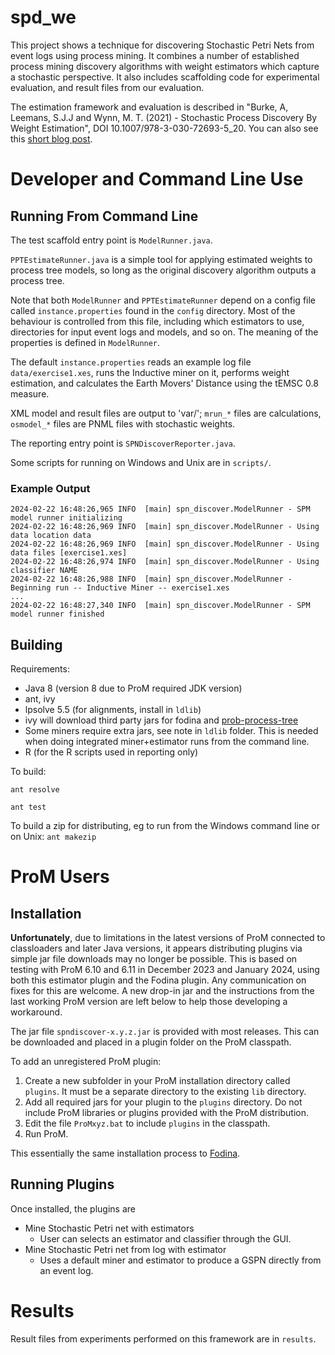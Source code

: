# spd\_we

This project shows a technique for discovering Stochastic Petri Nets from event logs using process mining. It combines a number of established process mining discovery algorithms with weight estimators which capture a stochastic perspective. It also includes scaffolding code for experimental evaluation, and result files from our evaluation.

The estimation framework and evaluation is described in "Burke, A, Leemans, S.J.J and Wynn, M. T. (2021) - Stochastic Process Discovery By Weight Estimation", DOI 10.1007/978-3-030-72693-5_20. You can also see this  [short blog post](https://adamburkeware.net/2020/10/06/spd-by-weight-estimation.html).



# Developer and Command Line Use

## Running From Command Line

The test scaffold entry point is `ModelRunner.java`.

`PPTEstimateRunner.java` is a simple tool for applying estimated weights to process tree models, so long as the original discovery algorithm outputs a process tree.

Note that both `ModelRunner` and `PPTEstimateRunner` depend on a config file called `instance.properties` found in the `config` directory. Most of the behaviour is controlled from this file, including which estimators to use, directories for input event logs and models, and so on. The meaning of the properties is defined in `ModelRunner`. 

The default `instance.properties` reads an example log file `data/exercise1.xes`, runs the Inductive miner on it, performs weight estimation, and calculates the Earth Movers' Distance using the tEMSC 0.8 measure. 

XML model and result files are output to 'var/'; `mrun_*` files are calculations, `osmodel_*` files are PNML files with stochastic weights.

The reporting entry point is `SPNDiscoverReporter.java`.

Some scripts for running on Windows and Unix are in `scripts/`.



### Example Output

```
2024-02-22 16:48:26,965 INFO  [main] spn_discover.ModelRunner - SPM model runner initializing
2024-02-22 16:48:26,969 INFO  [main] spn_discover.ModelRunner - Using data location data
2024-02-22 16:48:26,969 INFO  [main] spn_discover.ModelRunner - Using data files [exercise1.xes]
2024-02-22 16:48:26,974 INFO  [main] spn_discover.ModelRunner - Using classifier NAME
2024-02-22 16:48:26,988 INFO  [main] spn_discover.ModelRunner - Beginning run -- Inductive Miner -- exercise1.xes
...
2024-02-22 16:48:27,340 INFO  [main] spn_discover.ModelRunner - SPM model runner finished
```

## Building

Requirements: 
 + Java 8 (version 8 due to ProM required JDK version)
 + ant, ivy
 + lpsolve 5.5 (for alignments, install in `ldlib`)
 + ivy will download third party jars for fodina and [prob-process-tree](https://github.com/adamburkegh/prob-process-tree)
 + Some miners require extra jars, see note in `ldlib` folder. This is needed when doing integrated miner+estimator runs from the command line.
 + R (for the R scripts used in reporting only)

To build:

`ant resolve`

`ant test`

To build a zip for distributing, eg to run from the Windows command line or on Unix:
`ant makezip`



# ProM Users

## Installation

**Unfortunately**, due to limitations in the latest versions of ProM connected to classloaders and later Java versions, it appears distributing plugins via simple jar file downloads may no longer be possible. This is based on testing with ProM 6.10 and 6.11 in December 2023 and January 2024, using both this estimator plugin and the Fodina plugin. Any communication on fixes for this are welcome. A new drop-in jar and the instructions from the last working ProM version are left below to help those developing a workaround.

The jar file `spndiscover-x.y.z.jar` is provided with most releases. This can be downloaded and placed in a plugin folder on the ProM classpath. 

To add an unregistered ProM plugin:
1. Create a new subfolder in your ProM installation directory called `plugins`. It must be a separate directory to the existing `lib` directory.
2. Add all required jars for your plugin to the `plugins` directory. Do not include ProM libraries or plugins provided with the ProM distribution.
3. Edit the file `ProMxyz.bat` to include `plugins` in the classpath.
4. Run ProM.

This essentially the same installation process to [Fodina](http://www.processmining.be/fodina/). 

## Running Plugins

Once installed, the plugins are 
+ Mine Stochastic Petri net with estimators
    + User can selects an estimator and classifier through the GUI.
+ Mine Stochastic Petri net from log with estimator
    + Uses a default miner and estimator to produce a GSPN directly from an event log.


# Results

Result files from experiments performed on this framework are in `results`.


